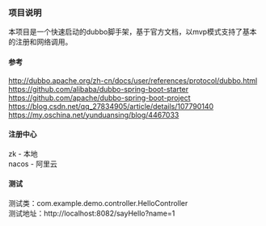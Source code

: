 ### 项目说明
本项目是一个快速启动的dubbo脚手架，基于官方文档，以mvp模式支持了基本的注册和网络调用。

#### 参考
http://dubbo.apache.org/zh-cn/docs/user/references/protocol/dubbo.html  
https://github.com/alibaba/dubbo-spring-boot-starter  
https://github.com/apache/dubbo-spring-boot-project  
https://blog.csdn.net/qq_27834905/article/details/107790140  
https://my.oschina.net/yunduansing/blog/4467033

#### 注册中心
zk - 本地  
nacos - 阿里云

#### 测试
测试类：com.example.demo.controller.HelloController  
测试地址：http://localhost:8082/sayHello?name=1